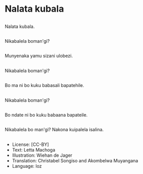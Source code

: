 # Nalata kubala

##
Nalata kubala.

##
Nikabalela boman'gi?

##
Munyenaka yamu sizani ulobezi.

##
Nikabalela boman'gi?

##
Bo ma ni bo kuku babasali bapatehile.

##
Nikabalela boman'gi?

##
Bo ndate ni bo kuku babaana bapateile.

##
Nikabalela bo man'gi? Nakona kuipalela isalina.

##
* License: [CC-BY]
* Text: Letta Machoga
* Illustration: Wiehan de Jager
* Translation: Christabel Songiso and Akombelwa Muyangana
* Language: loz
